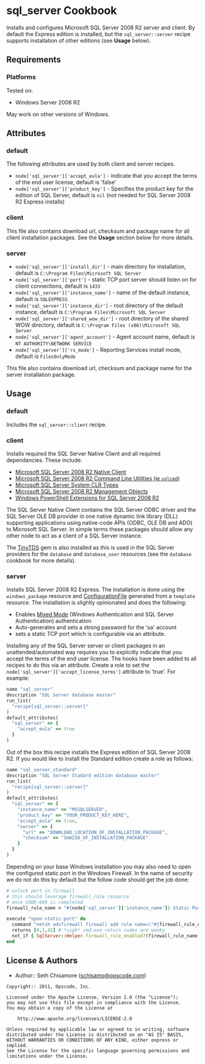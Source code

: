 sql_server Cookbook
===================
Installs and configures Microsoft SQL Server 2008 R2 server and client.  By default the Express edition is installed, but the `sql_server::server` recipe supports installation of other editions (see __Usage__ below).


Requirements
------------
### Platforms
Tested on:
- Windows Server 2008 R2

May work on other versions of Windows.


Attributes
----------
### default
The following attributes are used by both client and server recipes.

* `node['sql_server']['accept_eula']` - indicate that you accept the terms of the end user license, default is 'false'
* `node['sql_server']['product_key']` - Specifies the product key for the edition of SQL Server, default is `nil` (not needed for SQL Server 2008 R2 Express installs)

### client
This file also contains download url, checksum and package name for all client installation packages.  See the __Usage__ section below for more details.

### server
* `node['sql_server']['install_dir']` - main directory for installation, default is `C:\Program Files\Microsoft SQL Server`
* `node['sql_server']['port']` - static TCP port server should listen on for client connections, default is `1433`
* `node['sql_server']['instance_name']` - name of the default instance, default is `SQLEXPRESS`
* `node['sql_server']['instance_dir']` - root directory of the default instance, default is `C:\Program Files\Microsoft SQL Server`
* `node['sql_server']['shared_wow_dir']` - root directory of the shared WOW directory, default is `C:\Program Files (x86)\Microsoft SQL Server`
* `node['sql_server']['agent_account']` - Agent account name, default is `NT AUTHORITY\NETWORK SERVICE`
* `node['sql_server']['rs_mode']` - Reporting Services install mode, default is `FilesOnlyMode`

This file also contains download url, checksum and package name for the server installation package.


Usage
-----
### default
Includes the `sql_server::client` recipe.

### client
Installs required the SQL Server Native Client and all required dependancies. These include:

* [Microsoft SQL Server 2008 R2 Native Client](http://www.microsoft.com/download/en/details.aspx?id=16978#SNAC)
* [Microsoft SQL Server 2008 R2 Command Line Utilities (ie `sqlcmd`)](http://www.microsoft.com/download/en/details.aspx?id=16978#SQLCMD)
* [Microsoft SQL Server System CLR Types](http://www.microsoft.com/download/en/details.aspx?id=16978#SQLSYSCLR)
* [Microsoft SQL Server 2008 R2 Management Objects](http://www.microsoft.com/download/en/details.aspx?id=16978#SMO)
* [Windows PowerShell Extensions for SQL Server 2008 R2](http://www.microsoft.com/download/en/details.aspx?id=16978#PowerShell)

The SQL Server Native Client contains the SQL Server ODBC driver and the SQL Server OLE DB provider in one native dynamic link library (DLL) supporting applications using native-code APIs (ODBC, OLE DB and ADO) to Microsoft SQL Server.  In simple terms these packages should allow any other node to act as a client of a SQL Server instance.

The [TinyTDS](https://github.com/rails-sqlserver/tiny_tds) gem is also installed as this is used in the SQL Server providers for the `database` and `database_user` resources (see the `database` cookbook for more details).

### server
Installs SQL Server 2008 R2 Express.  The installation is done using the `windows_package` resource and [ConfigurationFile](http://msdn.microsoft.com/en-us/library/dd239405.aspx) generated from a `template` resource.  The installation is slightly opinionated and does the following:

* Enables [Mixed Mode](http://msdn.microsoft.com/en-us/library/aa905171\(v=sql.80\).aspx) (Windows Authentication and SQL Server Authentication) authentication
* Auto-generates and sets a strong password for the 'sa' account
* sets a static TCP port which is configurable via an attribute.

Installing any of the SQL Server server or client packages in an unattended/automated way requires you to explicitly indicate that you accept the terms of the end user license. The hooks have been added to all recipes to do this via an attribute.  Create a role to set the `node['sql_server']['accept_license_terms']` attribute to 'true'.  For example:

```ruby
name "sql_server"
description "SQL Server database master"
run_list(
  "recipe[sql_server::server]"
)
default_attributes(
  "sql_server" => {
    "accept_eula" => true
  }
)
```

Out of the box this recipe installs the Express edition of SQL Server 2008 R2.  If you would like to install the Standard edition create a role as follows:

```ruby
name "sql_server_standard"
description "SQL Server Stadard edition database master"
run_list(
  "recipe[sql_server::server]"
)
default_attributes(
  "sql_server" => {
    "instance_name" => "MSSQLSERVER",
    "product_key" => "YOUR_PRODUCT_KEY_HERE",
    "accept_eula" => true,
    "server" => {
      "url" => "DOWNLOAD_LOCATION_OF_INSTALLATION_PACKAGE",
      "checksum" => "SHA256_OF_INSTALLATION_PACKAGE"
    }
  }
)
```

Depending on your base Windows installation you may also need to open the configured static port in the Windows Firewall.  In the name of security we do not do this by default but the follow code should get the job done:

```ruby
# unlock port in firewall
# this should leverage firewall_rule resource
# once COOK-689 is completed
firewall_rule_name = "#{node['sql_server']['instance_name']} Static Port"

execute "open-static-port" do
  command "netsh advfirewall firewall add rule name=\"#{firewall_rule_name}\" dir=in action=allow protocol=TCP localport=#{node['sql_server']['port']}"
  returns [0,1,42] # *sigh* cmd.exe return codes are wonky
  not_if { SqlServer::Helper.firewall_rule_enabled?(firewall_rule_name) }
end
```

License & Authors
-----------------
- Author:: Seth Chisamore (<schisamo@opscode.com>)

```text
Copyright:: 2011, Opscode, Inc.

Licensed under the Apache License, Version 2.0 (the "License");
you may not use this file except in compliance with the License.
You may obtain a copy of the License at

    http://www.apache.org/licenses/LICENSE-2.0

Unless required by applicable law or agreed to in writing, software
distributed under the License is distributed on an "AS IS" BASIS,
WITHOUT WARRANTIES OR CONDITIONS OF ANY KIND, either express or implied.
See the License for the specific language governing permissions and
limitations under the License.
```
